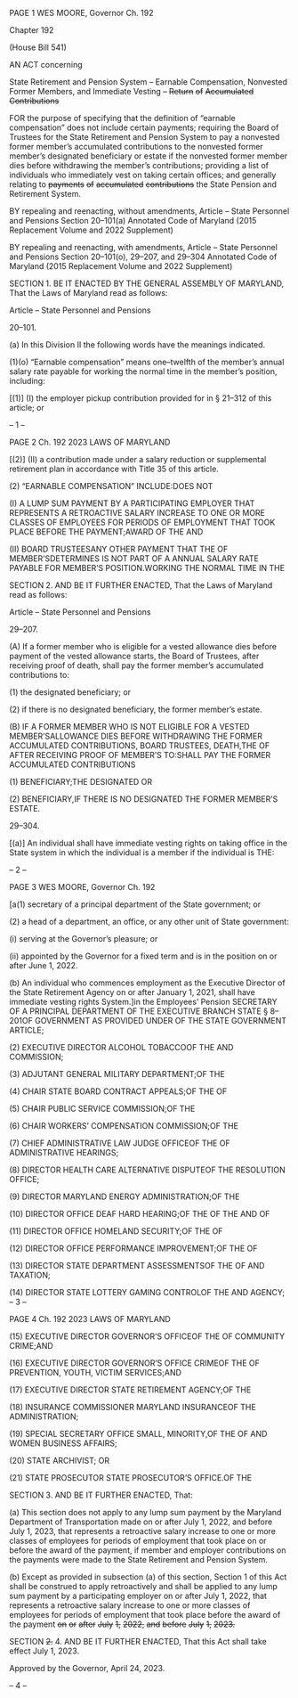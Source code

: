 PAGE 1
WES MOORE, Governor Ch. 192

Chapter 192

(House Bill 541)

AN ACT concerning

State Retirement and Pension System – Earnable Compensation, Nonvested
Former Members, and Immediate Vesting ~~–~~ ~~Return~~ ~~of~~ ~~Accumulated~~
~~Contributions~~

FOR the purpose of specifying that the definition of “earnable compensation” does not
include certain payments; requiring the Board of Trustees for the State Retirement
and Pension System to pay a nonvested former member’s accumulated contributions
to the nonvested former member’s designated beneficiary or estate if the nonvested
former member dies before withdrawing the member’s contributions; providing a list
of individuals who immediately vest on taking certain offices; and generally relating
to ~~payments~~ ~~of~~ ~~accumulated~~ ~~contributions~~ the State Pension and Retirement System.

BY repealing and reenacting, without amendments,
Article – State Personnel and Pensions
Section 20–101(a)
Annotated Code of Maryland
(2015 Replacement Volume and 2022 Supplement)

BY repealing and reenacting, with amendments,
Article – State Personnel and Pensions
Section 20–101(o), 29–207, and 29–304
Annotated Code of Maryland
(2015 Replacement Volume and 2022 Supplement)

SECTION 1. BE IT ENACTED BY THE GENERAL ASSEMBLY OF MARYLAND,
That the Laws of Maryland read as follows:

Article – State Personnel and Pensions

20–101.

(a) In this Division II the following words have the meanings indicated.

(1)(o) “Earnable compensation” means one–twelfth of the member’s annual
salary rate payable for working the normal time in the member’s position, including:

[(1)] (I) the employer pickup contribution provided for in § 21–312 of this
article; or

– 1 –

PAGE 2
Ch. 192 2023 LAWS OF MARYLAND

[(2)] (II) a contribution made under a salary reduction or supplemental
retirement plan in accordance with Title 35 of this article.

(2) “EARNABLE COMPENSATION” INCLUDE:DOES NOT

(I) A LUMP SUM PAYMENT BY A PARTICIPATING EMPLOYER
THAT REPRESENTS A RETROACTIVE SALARY INCREASE TO ONE OR MORE CLASSES
OF EMPLOYEES FOR PERIODS OF EMPLOYMENT THAT TOOK PLACE BEFORE THE
PAYMENT;AWARD OF THE AND

(II) BOARD TRUSTEESANY OTHER PAYMENT THAT THE OF
MEMBER’SDETERMINES IS NOT PART OF A ANNUAL SALARY RATE PAYABLE FOR
MEMBER’S POSITION.WORKING THE NORMAL TIME IN THE

SECTION 2. AND BE IT FURTHER ENACTED, That the Laws of Maryland read
as follows:

Article – State Personnel and Pensions

29–207.

(A) If a former member who is eligible for a vested allowance dies before payment
of the vested allowance starts, the Board of Trustees, after receiving proof of death, shall
pay the former member’s accumulated contributions to:

(1) the designated beneficiary; or

(2) if there is no designated beneficiary, the former member’s estate.

(B) IF A FORMER MEMBER WHO IS NOT ELIGIBLE FOR A VESTED
MEMBER’SALLOWANCE DIES BEFORE WITHDRAWING THE FORMER ACCUMULATED
CONTRIBUTIONS, BOARD TRUSTEES, DEATH,THE OF AFTER RECEIVING PROOF OF
MEMBER’S TO:SHALL PAY THE FORMER ACCUMULATED CONTRIBUTIONS

(1) BENEFICIARY;THE DESIGNATED OR

(2) BENEFICIARY,IF THERE IS NO DESIGNATED THE FORMER
MEMBER’S ESTATE.

29–304.

[(a)] An individual shall have immediate vesting rights on taking office in the State
system in which the individual is a member if the individual is THE:

– 2 –

PAGE 3
WES MOORE, Governor Ch. 192

[a(1) secretary of a principal department of the State government; or

(2) a head of a department, an office, or any other unit of State government:

(i) serving at the Governor’s pleasure; or

(ii) appointed by the Governor for a fixed term and is in the position
on or after June 1, 2022.

(b) An individual who commences employment as the Executive Director of the
State Retirement Agency on or after January 1, 2021, shall have immediate vesting rights
System.]in the Employees’ Pension SECRETARY OF A PRINCIPAL DEPARTMENT OF THE
EXECUTIVE BRANCH STATE § 8–201OF GOVERNMENT AS PROVIDED UNDER OF THE
STATE GOVERNMENT ARTICLE;

(2) EXECUTIVE DIRECTOR ALCOHOL TOBACCOOF THE AND
COMMISSION;

(3) ADJUTANT GENERAL MILITARY DEPARTMENT;OF THE

(4) CHAIR STATE BOARD CONTRACT APPEALS;OF THE OF

(5) CHAIR PUBLIC SERVICE COMMISSION;OF THE

(6) CHAIR WORKERS’ COMPENSATION COMMISSION;OF THE

(7) CHIEF ADMINISTRATIVE LAW JUDGE OFFICEOF THE OF
ADMINISTRATIVE HEARINGS;

(8) DIRECTOR HEALTH CARE ALTERNATIVE DISPUTEOF THE
RESOLUTION OFFICE;

(9) DIRECTOR MARYLAND ENERGY ADMINISTRATION;OF THE

(10) DIRECTOR OFFICE DEAF HARD HEARING;OF THE OF THE AND OF

(11) DIRECTOR OFFICE HOMELAND SECURITY;OF THE OF

(12) DIRECTOR OFFICE PERFORMANCE IMPROVEMENT;OF THE OF

(13) DIRECTOR STATE DEPARTMENT ASSESSMENTSOF THE OF AND
TAXATION;

(14) DIRECTOR STATE LOTTERY GAMING CONTROLOF THE AND
AGENCY;
– 3 –

PAGE 4
Ch. 192 2023 LAWS OF MARYLAND

(15) EXECUTIVE DIRECTOR GOVERNOR’S OFFICEOF THE OF
COMMUNITY CRIME;AND

(16) EXECUTIVE DIRECTOR GOVERNOR’S OFFICE CRIMEOF THE OF
PREVENTION, YOUTH, VICTIM SERVICES;AND

(17) EXECUTIVE DIRECTOR STATE RETIREMENT AGENCY;OF THE

(18) INSURANCE COMMISSIONER MARYLAND INSURANCEOF THE
ADMINISTRATION;

(19) SPECIAL SECRETARY OFFICE SMALL, MINORITY,OF THE OF AND
WOMEN BUSINESS AFFAIRS;

(20) STATE ARCHIVIST; OR

(21) STATE PROSECUTOR STATE PROSECUTOR’S OFFICE.OF THE

SECTION 3. AND BE IT FURTHER ENACTED, That:

(a) This section does not apply to any lump sum payment by the Maryland
Department of Transportation made on or after July 1, 2022, and before July 1, 2023, that
represents a retroactive salary increase to one or more classes of employees for periods of
employment that took place on or before the award of the payment, if member and employer
contributions on the payments were made to the State Retirement and Pension System.

(b) Except as provided in subsection (a) of this section, Section 1 of this Act shall
be construed to apply retroactively and shall be applied to any lump sum payment by a
participating employer on or after July 1, 2022, that represents a retroactive salary increase
to one or more classes of employees for periods of employment that took place before the
award of the payment ~~on~~ ~~or~~ ~~after~~ ~~July~~ ~~1,~~ ~~2022,~~ ~~and~~ ~~before~~ ~~July~~ ~~1,~~ ~~2023.~~

SECTION ~~2.~~ 4. AND BE IT FURTHER ENACTED, That this Act shall take effect
July 1, 2023.

Approved by the Governor, April 24, 2023.

– 4 –